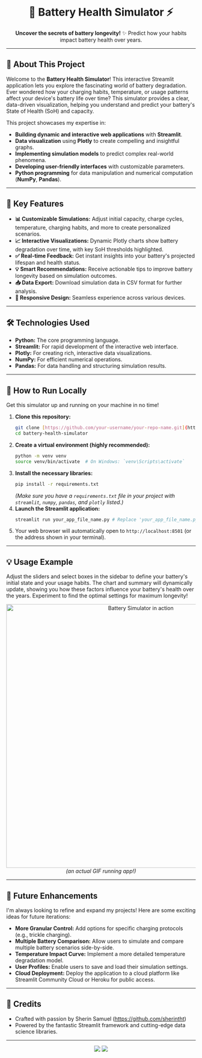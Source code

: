 

<h1 align="center">
  🔋 Battery Health Simulator ⚡️
</h1>

<p align="center">
  <strong>Uncover the secrets of battery longevity!</strong> ✨ Predict how your habits impact battery health over years.
</p>

---

## 🌟 About This Project

Welcome to the **Battery Health Simulator**! This interactive Streamlit application lets you explore the fascinating world of battery degradation. Ever wondered how your charging habits, temperature, or usage patterns affect your device's battery life over time? This simulator provides a clear, data-driven visualization, helping you understand and predict your battery's State of Health (SoH) and capacity.

This project showcases my expertise in:

* **Building dynamic and interactive web applications** with **Streamlit**.
* **Data visualization** using **Plotly** to create compelling and insightful graphs.
* **Implementing simulation models** to predict complex real-world phenomena.
* **Developing user-friendly interfaces** with customizable parameters.
* **Python programming** for data manipulation and numerical computation (**NumPy**, **Pandas**).

---

## 🚀 Key Features

* **📊 Customizable Simulations:** Adjust initial capacity, charge cycles, temperature, charging habits, and more to create personalized scenarios.
* **📈 Interactive Visualizations:** Dynamic Plotly charts show battery degradation over time, with key SoH thresholds highlighted.
* **✅ Real-time Feedback:** Get instant insights into your battery's projected lifespan and health status.
* **💡 Smart Recommendations:** Receive actionable tips to improve battery longevity based on simulation outcomes.
* **📥 Data Export:** Download simulation data in CSV format for further analysis.
* **📱 Responsive Design:** Seamless experience across various devices.

---

## 🛠️ Technologies Used

* **Python:** The core programming language.
* **Streamlit:** For rapid development of the interactive web interface.
* **Plotly:** For creating rich, interactive data visualizations.
* **NumPy:** For efficient numerical operations.
* **Pandas:** For data handling and structuring simulation results.

---

## 🚦 How to Run Locally

Get this simulator up and running on your machine in no time!

1.  **Clone this repository:**
    ```bash
    git clone [https://github.com/your-username/your-repo-name.git](https://github.com/your-username/your-repo-name.git)
    cd battery-health-simulator
    ```
2.  **Create a virtual environment (highly recommended):**
    ```bash
    python -m venv venv
    source venv/bin/activate  # On Windows: `venv\Scripts\activate`
    ```
3.  **Install the necessary libraries:**
    ```bash
    pip install -r requirements.txt
    ```
    *(Make sure you have a `requirements.txt` file in your project with `streamlit`, `numpy`, `pandas`, and `plotly` listed.)*
4.  **Launch the Streamlit application:**
    ```bash
    streamlit run your_app_file_name.py # Replace 'your_app_file_name.py' with the actual name of your Streamlit script
    ```
5.  Your web browser will automatically open to `http://localhost:8501` (or the address shown in your terminal).

---

## 💡 Usage Example

Adjust the sliders and select boxes in the sidebar to define your battery's initial state and your usage habits. The chart and summary will dynamically update, showing you how these factors influence your battery's health over the years. Experiment to find the optimal settings for maximum longevity!

<p align="center">
  <img src="https://github.com/sherintht/battery_degradation_app/blob/main/%F0%9F%94%8B%20Battery%20Health%20Simulator%20%C2%B7%20Streamlit.gif" alt="Battery Simulator in action" width="700"/>
  <br>
  <em>(an actual GIF  running app!)</em>
</p>

---

## 🔮 Future Enhancements

I'm always looking to refine and expand my projects! Here are some exciting ideas for future iterations:

* **More Granular Control:** Add options for specific charging protocols (e.g., trickle charging).
* **Multiple Battery Comparison:** Allow users to simulate and compare multiple battery scenarios side-by-side.
* **Temperature Impact Curve:** Implement a more detailed temperature degradation model.
* **User Profiles:** Enable users to save and load their simulation settings.
* **Cloud Deployment:** Deploy the application to a cloud platform like Streamlit Community Cloud or Heroku for public access.

---

## 🙏 Credits

* Crafted with passion by Sherin Samuel (https://github.com/sherintht)
* Powered by the fantastic Streamlit framework and cutting-edge data science libraries.

---

<p align="center">
  <a href="https://www.linkedin.com/in/sherinsamuel-"><img src="https://img.shields.io/badge/-LinkedIn-blue?style=for-the-badge&logo=linkedin&logoColor=white" /></a>
  <a href="sherinsamueltht@gmail.com"><img src="https://img.shields.io/badge/-Email-D14836?style=for-the-badge&logo=gmail&logoColor=white" /></a>
</p>
